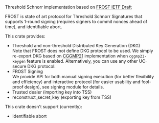 Threshold Schnorr implementation based on [FROST IETF Draft][draft]

FROST is state of art protocol for Threshold Schnorr Signatures that supports 1-round signing (requires signers to
commit nonces ahead of time), and identifiable abort.

This crate provides:
* Threshold and non-threshold Distributed Key Generation (DKG) \
  Note that FROST does not define DKG protocol to be used. We simply re-export DKG based on [CGGMP21] implementation
  when `cggmp21-keygen` feature is enabled. Alternatively, you can use any other UC-secure DKG protocol.
* FROST Signing \
  We provide API for both manual signing execution (for better flexibility and efficiency) and interactive protocol
  (for easier usability and fool-proof design), see signing module for details.
* Trusted dealer (importing key into TSS)
* reconstruct_secret_key (exporting key from TSS)

This crate doesn't support (currently):
* Identifiable abort

[CGGMP21]: https://github.com/dfns/cggmp21
[draft]: https://www.ietf.org/archive/id/draft-irtf-cfrg-frost-15.html
